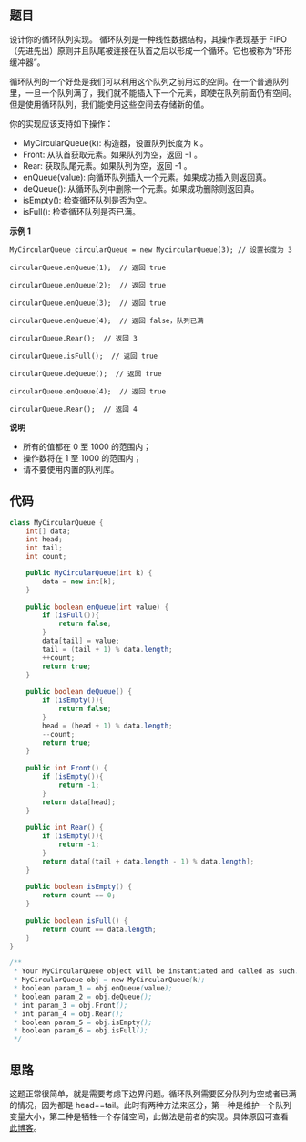 ## 题目
设计你的循环队列实现。 循环队列是一种线性数据结构，其操作表现基于 FIFO（先进先出）原则并且队尾被连接在队首之后以形成一个循环。它也被称为“环形缓冲器”。

循环队列的一个好处是我们可以利用这个队列之前用过的空间。在一个普通队列里，一旦一个队列满了，我们就不能插入下一个元素，即使在队列前面仍有空间。但是使用循环队列，我们能使用这些空间去存储新的值。

你的实现应该支持如下操作：

* MyCircularQueue(k): 构造器，设置队列长度为 k 。
* Front: 从队首获取元素。如果队列为空，返回 -1 。
* Rear: 获取队尾元素。如果队列为空，返回 -1 。
* enQueue(value): 向循环队列插入一个元素。如果成功插入则返回真。
* deQueue(): 从循环队列中删除一个元素。如果成功删除则返回真。
* isEmpty(): 检查循环队列是否为空。
* isFull(): 检查循环队列是否已满。

**示例 1**
```
MyCircularQueue circularQueue = new MycircularQueue(3); // 设置长度为 3

circularQueue.enQueue(1);  // 返回 true

circularQueue.enQueue(2);  // 返回 true

circularQueue.enQueue(3);  // 返回 true

circularQueue.enQueue(4);  // 返回 false，队列已满

circularQueue.Rear();  // 返回 3

circularQueue.isFull();  // 返回 true

circularQueue.deQueue();  // 返回 true

circularQueue.enQueue(4);  // 返回 true

circularQueue.Rear();  // 返回 4
```

**说明**

* 所有的值都在 0 至 1000 的范围内；
* 操作数将在 1 至 1000 的范围内；
* 请不要使用内置的队列库。

## 代码
```JAVA
class MyCircularQueue {
    int[] data;
    int head;
    int tail;
    int count;

    public MyCircularQueue(int k) {
        data = new int[k];
    }
    
    public boolean enQueue(int value) {
        if (isFull()){
            return false;
        }
        data[tail] = value;
        tail = (tail + 1) % data.length;
        ++count;
        return true;
    }
    
    public boolean deQueue() {
        if (isEmpty()){
            return false;
        }
        head = (head + 1) % data.length;
        --count;
        return true;
    }
    
    public int Front() {
        if (isEmpty()){
            return -1;
        }
        return data[head];
    }
    
    public int Rear() {
        if (isEmpty()){
            return -1;
        }
        return data[(tail + data.length - 1) % data.length];
    }
    
    public boolean isEmpty() {
        return count == 0;
    }
    
    public boolean isFull() {
        return count == data.length;
    }
}

/**
 * Your MyCircularQueue object will be instantiated and called as such:
 * MyCircularQueue obj = new MyCircularQueue(k);
 * boolean param_1 = obj.enQueue(value);
 * boolean param_2 = obj.deQueue();
 * int param_3 = obj.Front();
 * int param_4 = obj.Rear();
 * boolean param_5 = obj.isEmpty();
 * boolean param_6 = obj.isFull();
 */
```
## 思路

这题正常很简单，就是需要考虑下边界问题。循环队列需要区分队列为空或者已满的情况，因为都是 head==tail。此时有两种方法来区分，第一种是维护一个队列变量大小，第二种是牺牲一个存储空间，此做法是前者的实现。具体原因可查看 [此博客](https://blog.csdn.net/wowocpp/article/details/79472281)。